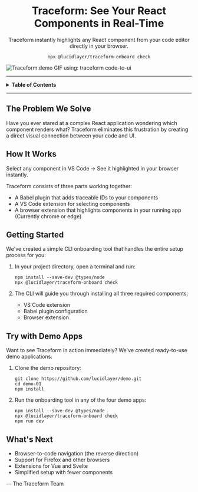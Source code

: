 <h1 align="center">Traceform: See Your React Components in Real-Time</h1>
<p align="center">Traceform instantly highlights any React component from your code editor directly in your browser.</p>

<p align="center"><code>npx @lucidlayer/traceform-onboard check</code></p>

![Traceform demo GIF using: traceform code-to-ui](./.github/demo.gif)

---

<details>
<summary><strong>Table&nbsp;of&nbsp;Contents</strong></summary>

- [The Problem We Solve](#the-problem-we-solve)
- [How It Works](#how-it-works)
- [Getting Started](#getting-started)
- [Try with Demo Apps](#try-with-demo-apps)
- [What's Next](#whats-next)

</details>

---

## The Problem We Solve

Have you ever stared at a complex React application wondering which component renders what? Traceform eliminates this frustration by creating a direct visual connection between your code and UI.

## How It Works

Select any component in VS Code → See it highlighted in your browser instantly.

Traceform consists of three parts working together:
- A Babel plugin that adds traceable IDs to your components
- A VS Code extension for selecting components
- A browser extension that highlights components in your running app (Currently chrome or edge)

## Getting Started

We've created a simple CLI onboarding tool that handles the entire setup process for you:

1. In your project directory, open a terminal and run:
   ```
   npm install --save-dev @types/node
   npx @lucidlayer/traceform-onboard check
   ```

2. The CLI will guide you through installing all three required components:
   - VS Code extension
   - Babel plugin configuration
   - Browser extension

## Try with Demo Apps

Want to see Traceform in action immediately? We've created ready-to-use demo applications:

1. Clone the demo repository:
   ```
   git clone https://github.com/lucidlayer/demo.git
   cd demo-01
   npm install
   ```

2. Run the onboarding tool in any of the four demo apps:
   ```
   npm install --save-dev @types/node
   npx @lucidlayer/traceform-onboard check
   npm run dev
   ```

## What's Next

- Browser-to-code navigation (the reverse direction)
- Support for Firefox and other browsers
- Extensions for Vue and Svelte
- Simplified setup with fewer components

— The Traceform Team
